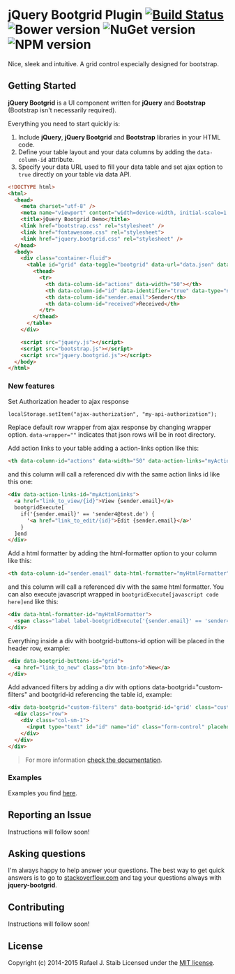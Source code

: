 ﻿jQuery Bootgrid Plugin [![Build Status](http://img.shields.io/travis/rstaib/jquery-bootgrid/master.svg?style=flat-square)](https://travis-ci.org/rstaib/jquery-bootgrid) ![Bower version](http://img.shields.io/bower/v/jquery.bootgrid.svg?style=flat-square) ![NuGet version](http://img.shields.io/nuget/v/jquery.bootgrid.svg?style=flat-square) ![NPM version](http://img.shields.io/npm/v/jquery-bootgrid.svg?style=flat-square)
============

Nice, sleek and intuitive. A grid control especially designed for bootstrap.

## Getting Started

**jQuery Bootgrid** is a UI component written for **jQuery** and **Bootstrap** (Bootstrap isn't necessarily required).

Everything you need to start quickly is:

1. Include **jQuery**, **jQuery Bootgrid** and **Bootstrap** libraries in your HTML code.
2. Define your table layout and your data columns by adding the `data-column-id` attribute.
3. Specify your data URL used to fill your data table and set ajax option to `true` directly on your table via data API.

```html
<!DOCTYPE html>
<html>
  <head>
    <meta charset="utf-8" />
    <meta name="viewport" content="width=device-width, initial-scale=1.0">
    <title>jQuery Bootgrid Demo</title>
    <link href="bootstrap.css" rel="stylesheet" />
    <link href="fontawesome.css" rel="stylesheet">
    <link href="jquery.bootgrid.css" rel="stylesheet" />
  </head>
  <body>
    <div class="container-fluid">
      <table id="grid" data-toggle="bootgrid" data-url="data.json" data-ajax="true" data-wrapper="" class="table">
        <thead>
          <tr>
            <th data-column-id="actions" data-width="50"></th>
            <th data-column-id="id" data-identifier="true" data-type="numeric">ID</th>
            <th data-column-id="sender.email">Sender</th>
            <th data-column-id="received">Received</th>
          </tr>
        </thead>
      </table>
    </div>

    <script src="jquery.js"></script>
    <script src="bootstrap.js"></script>
    <script src="jquery.bootgrid.js"></script>
  </body>
</html>
```

### New features

Set Authorization header to ajax response
```html
localStorage.setItem("ajax-authorization", "my-api-authorization");
```

Replace default row wrapper from ajax response by changing wrapper option.
<code>data-wrapper=""</code> indicates that json rows will be in root directory.

Add action links to your table adding a action-links option like this:

```html
<th data-column-id="actions" data-width="50" data-action-links="myActionLinks"></th>
```
and this column will call a referenced div with the same action links id like this one:

```html
<div data-action-links-id="myActionLinks">
  <a href="link_to_view/{id}">View {sender.email}</a>
  bootgridExecute[
    if('{sender.email}' == 'sender4@test.de') {
      '<a href="link_to_edit/{id}">Edit {sender.email}</a>'
    }
  ]end
</div>
```

Add a html formatter by adding the html-formatter option to your column like this:
```html
<th data-column-id="sender.email" data-html-formatter="myHtmlFormatter">Sender</th>
```
and this column will call a referenced div with the same html formatter. You can also execute javascript wrapped in <code>bootgridExecute[javascript code here]end</code> like this:
```html
<div data-html-formatter-id="myHtmlFormatter">
  <span class="label label-bootgridExecute['{sender.email}' == 'sender4@test.de' ? 'success' : 'warning']end">{sender.email}</span>
</div>
```

Everything inside a div with bootgrid-buttons-id option will be placed in the header row, example:
```html
<div data-bootgrid-buttons-id="grid">
  <a href="link_to_new" class="btn btn-info">New</a>
</div>
```

Add advanced filters by adding a div with options data-bootgrid="custom-filters" and bootgrid-id referencing the table id, example:
```html
<div data-bootgrid="custom-filters" data-bootgrid-id='grid' class="custom-filters">
  <div class="row">
    <div class="col-sm-1">
      <input type="text" id="id" name="id" class="form-control" placeholder="ID">
    </div>
  </div>
</div>
```

> For more information [check the documentation](http://www.jquery-bootgrid.com/Documentation).

### Examples

Examples you find [here](http://www.jquery-bootgrid.com/Examples).

## Reporting an Issue

Instructions will follow soon!

## Asking questions

I'm always happy to help answer your questions. The best way to get quick answers is to go to [stackoverflow.com](http://stackoverflow.com) and tag your questions always with **jquery-bootgrid**.

## Contributing

Instructions will follow soon!

## License

Copyright (c) 2014-2015 Rafael J. Staib Licensed under the [MIT license](https://github.com/rstaib/jquery-bootgrid/blob/master/LICENSE.txt).
